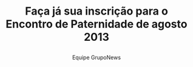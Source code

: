 ---
ID: 3306
title: >
  Faça já sua inscrição para o
  Encontro de Paternidade de agosto 2013
image-xl: >
  https://assets.gruponews.com.br/gruponews/uploads/2013/06/encontro-paternidade-2013.jpg
image-l: >
  https://assets.gruponews.com.br/gruponews/uploads/2013/06/encontro-paternidade-2013.jpg
image-sq-l: >
  https://assets.gruponews.com.br/gruponews/uploads/2013/06/encontro-paternidade-2013.jpg
image-sq-m: >
  https://assets.gruponews.com.br/gruponews/uploads/2013/06/encontro-paternidade-2013-720x353.jpg
post_excerpt: ""
layout: post
permalink: >
  noticias/encontro-de-paternidade-agosto-2013.html
published: true
categories:
  - Notícias
tags: ""
author:
  - Equipe GrupoNews
wpcf-gn_post_autor:
  - Equipe GrupoNews
wpcf-gn_post_destaques:
  - destaque_maior
dsq_thread_id:
  - "3681238738"
post_date: 2013-06-16 12:15:34
---